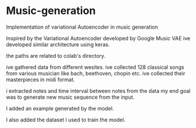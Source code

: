 # Music-generation
Implementation of variational Autoencoder in music generation

Inspired by the Variational Autoencoder developed by Google Music VAE ive developed similar architecture using keras.

the paths are related to colab's directory.

ive gathered data from different wesites. ive collected 128 classical songs from various musician like bach, beethoven, chopin etc.
ive collected their masterpieces in midi format.

i extracted notes and time interval between notes from the data my  end goal was to generate new music sequence from the input.

I added an example generated by the model.

I also added the dataset i used to train the model.
